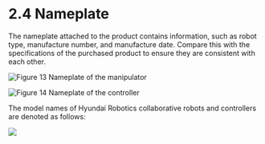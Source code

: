 # 2.4 Nameplate

The nameplate attached to the product contains information, such as robot type, manufacture number, and manufacture date. Compare this with the specifications of the purchased product to ensure they are consistent with each other.

![Figure 13 Nameplate of the manipulator](../.gitbook/assets/robot\_nameplate.png)

![Figure 14 Nameplate of the controller](../.gitbook/assets/controller\_nameplate.png)

The model names of Hyundai Robotics collaborative robots and controllers are denoted as follows:

![](../.gitbook/assets/nameplate\_2.png)
